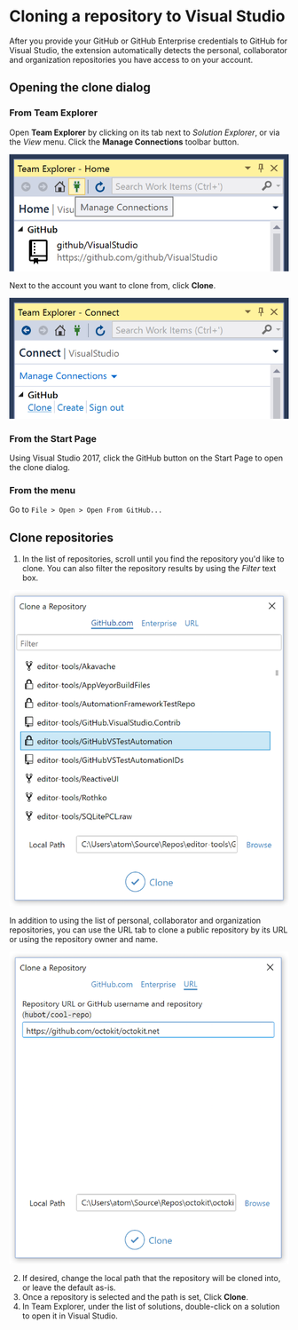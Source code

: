 # Cloning a repository to Visual Studio

After you provide your GitHub or GitHub Enterprise credentials to GitHub for Visual Studio, the extension automatically detects the personal, collaborator and organization repositories you have access to on your account.

## Opening the clone dialog 

### From **Team Explorer**

Open **Team Explorer** by clicking on its tab next to *Solution Explorer*, or via the *View* menu.
Click the **Manage Connections** toolbar button.

![Location of the manage connections toolbar button in Team Explorer](images/manage-connections.png)

Next to the account you want to clone from, click **Clone**.

![Clone button in the GitHub section of Team Explorer](images/clone-link.png)

### From the **Start Page**

Using Visual Studio 2017, click the GitHub button on the Start Page to open the clone dialog. 


### From the menu

Go to `File > Open > Open From GitHub...`


## Clone repositories
1. In the list of repositories, scroll until you find the repository you'd like to clone. You can also filter the repository results by using the *Filter* text box.

![List of GitHub repositories that can be cloned inside a dialog](images/clone-dialog.png)

In addition to using the list of personal, collaborator and organization repositories, you can use the URL tab to clone a public repository by its URL or using the repository owner and name.

![List of GitHub repositories that can be cloned inside a dialog](images/clone-url-dialog.png)

2. If desired, change the local path that the repository will be cloned into, or leave the default as-is.
3. Once a repository is selected and the path is set, Click **Clone**.
4. In Team Explorer, under the list of solutions, double-click on a solution to open it in Visual Studio.

